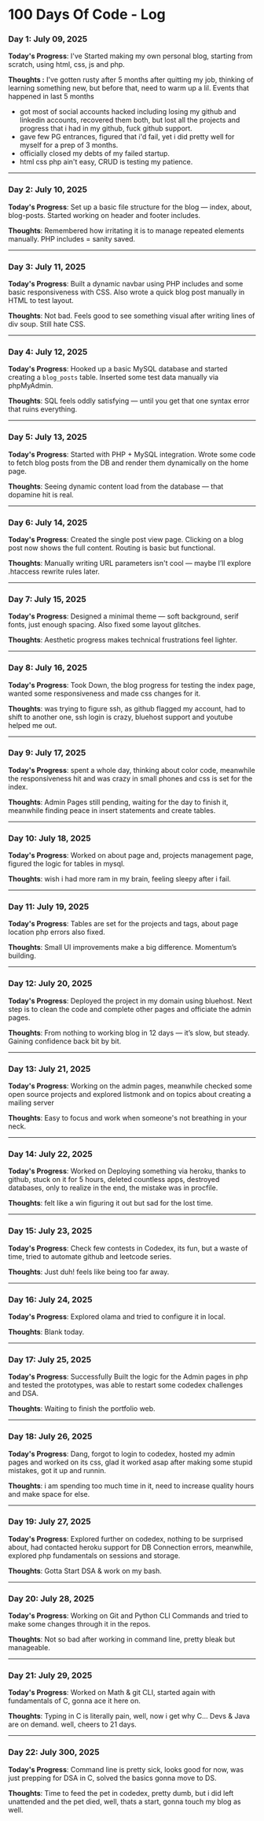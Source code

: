 # 100 Days Of Code - Log

### Day 1: July 09, 2025

**Today's Progress**: I've Started making my own personal blog, starting from scratch, using html, css, js and php.

**Thoughts :** I've gotten rusty after 5 months after quitting my job, thinking of learning something new, but before that, need to warm up a lil. 
Events that happened in last 5 months 
- got most of social accounts hacked including losing my github and linkedin accounts, recovered them both, but lost all the projects and progress that i had in my github, fuck github support. 
- gave few PG entrances, figured that i'd fail, yet i did pretty well for myself for a prep of 3 months.
- officially closed my debts of my failed startup.
- html css php ain't easy, CRUD is testing my patience.

---

### Day 2: July 10, 2025

**Today's Progress**: Set up a basic file structure for the blog — index, about, blog-posts. Started working on header and footer includes.

**Thoughts**: Remembered how irritating it is to manage repeated elements manually. PHP includes = sanity saved.

---

### Day 3: July 11, 2025

**Today's Progress**: Built a dynamic navbar using PHP includes and some basic responsiveness with CSS. Also wrote a quick blog post manually in HTML to test layout.

**Thoughts**: Not bad. Feels good to see something visual after writing lines of div soup. Still hate CSS.

---

### Day 4: July 12, 2025

**Today's Progress**: Hooked up a basic MySQL database and started creating a `blog_posts` table. Inserted some test data manually via phpMyAdmin.

**Thoughts**: SQL feels oddly satisfying — until you get that one syntax error that ruins everything.

---

### Day 5: July 13, 2025

**Today's Progress**: Started with PHP + MySQL integration. Wrote some code to fetch blog posts from the DB and render them dynamically on the home page.

**Thoughts**: Seeing dynamic content load from the database — that dopamine hit is real.

---

### Day 6: July 14, 2025

**Today's Progress**: Created the single post view page. Clicking on a blog post now shows the full content. Routing is basic but functional.

**Thoughts**: Manually writing URL parameters isn't cool — maybe I’ll explore .htaccess rewrite rules later.

---

### Day 7: July 15, 2025

**Today's Progress**: Designed a minimal theme — soft background, serif fonts, just enough spacing. Also fixed some layout glitches.

**Thoughts**: Aesthetic progress makes technical frustrations feel lighter.

---

### Day 8: July 16, 2025

**Today's Progress**: Took Down, the blog progress for testing the index page, wanted some responsiveness and made css changes for it.

**Thoughts**: was trying to figure ssh, as github flagged my account, had to shift to another one, ssh login is crazy, bluehost support and youtube helped me out.

---

### Day 9: July 17, 2025

**Today's Progress**: spent a whole day, thinking about color code, meanwhile the responsiveness hit and was crazy in small phones and css is set for the index.

**Thoughts**: Admin Pages still pending, waiting for the day to finish it, meanwhile finding peace in insert statements and create tables.

---

### Day 10: July 18, 2025

**Today's Progress**: Worked on about page and, projects management page, figured the logic for tables in mysql.

**Thoughts**: wish i had more ram in my brain, feeling sleepy after i fail.

---

### Day 11: July 19, 2025

**Today's Progress**: Tables are set for the projects and tags, about page location php errors also fixed.

**Thoughts**: Small UI improvements make a big difference. Momentum’s building.

---

### Day 12: July 20, 2025

**Today's Progress**: Deployed the project in my domain using bluehost. Next step is to clean the code and complete other pages and officiate the admin pages.

**Thoughts**: From nothing to working blog in 12 days — it’s slow, but steady. Gaining confidence back bit by bit.

---

### Day 13: July 21, 2025

**Today's Progress**: Working on the admin pages, meanwhile checked some open source projects and explored listmonk and on topics about creating a mailing server

**Thoughts**: Easy to focus and work when someone's not breathing in your neck.

---

### Day 14: July 22, 2025

**Today's Progress**: Worked on Deploying something via heroku, thanks to github, stuck on it for 5 hours, deleted countless apps, destroyed databases, only to realize in the end, the mistake was in procfile.

**Thoughts**: felt like a win figuring it out but sad for the lost time.

---

### Day 15: July 23, 2025

**Today's Progress**: Check few contests in Codedex, its fun, but a waste of time, tried to automate github and leetcode series.

**Thoughts**: Just duh! feels like being too far away.

---

### Day 16: July 24, 2025

**Today's Progress**: Explored olama and tried to configure it in local.

**Thoughts**: Blank today.

---

### Day 17: July 25, 2025

**Today's Progress**: Successfully Built the logic for the Admin pages in php and tested the prototypes, was able to restart some codedex challenges and DSA.

**Thoughts**: Waiting to finish the portfolio web.

---

### Day 18: July 26, 2025

**Today's Progress**: Dang, forgot to login to codedex, hosted my admin pages and worked on its css, glad it worked asap after making some stupid mistakes, got it up and runnin.

**Thoughts**: i am spending too much time in it, need to increase quality hours and make space for else.

---

### Day 19: July 27, 2025

**Today's Progress**: Explored further on codedex, nothing to be surprised about, had contacted heroku support for DB Connection errors, meanwhile, explored php fundamentals on sessions and storage.

**Thoughts**: Gotta Start DSA & work on my bash.

---

### Day 20: July 28, 2025

**Today's Progress**: Working on Git and Python CLI Commands and tried to make some changes through it in the repos.

**Thoughts**: Not so bad after working in command line, pretty bleak but manageable.

---

### Day 21: July 29, 2025

**Today's Progress**: Worked on Math & git CLI, started again with fundamentals of C, gonna ace it here on.

**Thoughts**: Typing in C is literally pain, well, now i get why C... Devs & Java are on demand. well, cheers to 21 days.

---

### Day 22: July 300, 2025

**Today's Progress**: Command line is pretty sick, looks good for now, was just prepping for DSA in C, solved the basics gonna move to DS.

**Thoughts**: Time to feed the pet in codedex, pretty dumb, but i did left unattended and the pet died, well, thats a start, gonna touch my blog as well.